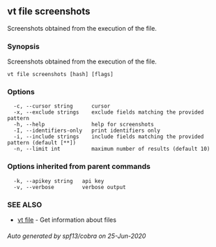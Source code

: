 ## vt file screenshots

Screenshots obtained from the execution of the file.

### Synopsis

Screenshots obtained from the execution of the file.

```
vt file screenshots [hash] [flags]
```

### Options

```
  -c, --cursor string      cursor
  -x, --exclude strings    exclude fields matching the provided pattern
  -h, --help               help for screenshots
  -I, --identifiers-only   print identifiers only
  -i, --include strings    include fields matching the provided pattern (default [**])
  -n, --limit int          maximum number of results (default 10)
```

### Options inherited from parent commands

```
  -k, --apikey string   api key
  -v, --verbose         verbose output
```

### SEE ALSO

* [vt file](vt_file.md)	 - Get information about files

###### Auto generated by spf13/cobra on 25-Jun-2020
